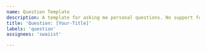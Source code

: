 ```yaml
---
name: Question Template
description: A template for asking me personal questions. No support for any repository here!
title: 'Question: [Your-Title]'
labels: 'question'
assignees: 'swaiist'

---
```

